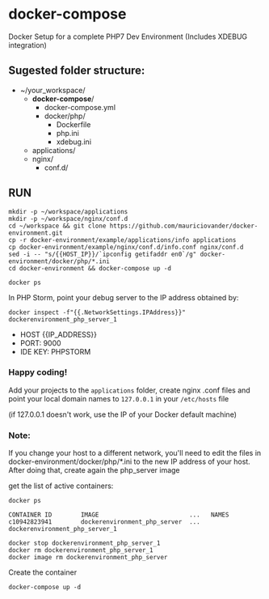 # docker-compose
Docker Setup for a complete PHP7 Dev Environment (Includes XDEBUG integration)


## Sugested folder structure: 

- ~/your_workspace/
  - **docker-compose**/
    - docker-compose.yml
    - docker/php/
      - Dockerfile
      - php.ini
      - xdebug.ini
  - applications/
  - nginx/
    - conf.d/
  
## RUN

```
mkdir -p ~/workspace/applications
mkdir -p ~/workspace/nginx/conf.d
cd ~/workspace && git clone https://github.com/mauriciovander/docker-environment.git
cp -r docker-environment/example/applications/info applications
cp docker-environment/example/nginx/conf.d/info.conf nginx/conf.d
sed -i -- "s/{{HOST_IP}}/`ipconfig getifaddr en0`/g" docker-environment/docker/php/*.ini
cd docker-environment && docker-compose up -d

docker ps
```

In PHP Storm, point your debug server to the IP address obtained by:
```
docker inspect -f"{{.NetworkSettings.IPAddress}}" dockerenvironment_php_server_1
```
- HOST {{IP_ADDRESS}}
- PORT: 9000
- IDE KEY: PHPSTORM


### Happy coding!

Add your projects to the `applications` folder, create nginx .conf files and point your local domain names to `127.0.0.1` in your `/etc/hosts` file

(if 127.0.0.1 doesn't work, use the IP of your Docker default machine)


### Note: 
If you change your host to a different network, you'll need to edit the files in 
docker-environment/docker/php/*.ini to the new IP address of your host.
After doing that, create again the php_server image

get the list of active containers: 
```
docker ps
```
```
CONTAINER ID        IMAGE                         ...   NAMES
c10942823941        dockerenvironment_php_server  ...   dockerenvironment_php_server_1
```
```
docker stop dockerenvironment_php_server_1
docker rm dockerenvironment_php_server_1
docker image rm dockerenvironment_php_server
```
Create the container
```
docker-compose up -d
```
